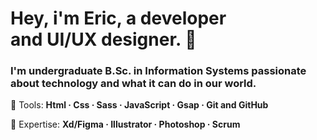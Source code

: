  # Hey, i'm Eric, a developer <br/> and UI/UX designer. 👾
 ### I'm undergraduate B.Sc. in Information Systems passionate about technology and what it can do in our world.

<p align="left">
  🔑 Tools:
  <strong>
     Html
    · Css
    · Sass
    · JavaScript
    · Gsap
    · Git and GitHub
  </strong>
</p>

<p align="left">
  🦾 Expertise: 
  <strong>
 Xd/Figma
· Illustrator
· Photoshop
· Scrum
  </strong>
</p>


